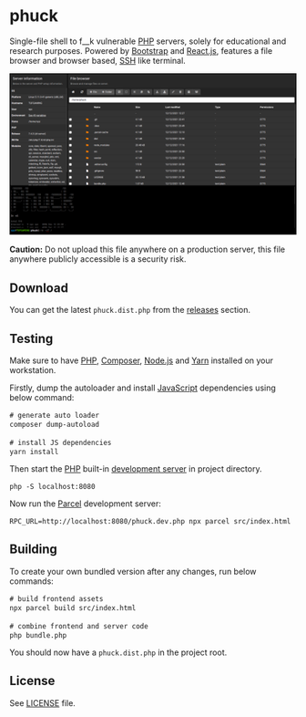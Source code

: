 # phuck

Single-file shell to f__k vulnerable [PHP](https://www.php.net/) servers, solely for educational and research purposes.
Powered by [Bootstrap](https://getbootstrap.com/) and [React.js](https://reactjs.org/), features a file browser and browser based, [SSH](https://en.wikipedia.org/wiki/Secure_Shell) like terminal.

[![screenshot.png](screenshot.png)](screenshot.png)

**Caution:** Do not upload this file anywhere on a production server, this file anywhere publicly accessible is a security risk.

## Download

You can get the latest `phuck.dist.php` from the [releases](releases) section.

## Testing

Make sure to have [PHP](https://www.php.net/), [Composer](https://getcomposer.org/), [Node.js](https://nodejs.org/en/) and [Yarn](https://yarnpkg.com/) installed on your workstation.

Firstly, dump the autoloader and install [JavaScript](https://www.javascript.com/) dependencies using below command:

```shell
# generate auto loader
composer dump-autoload

# install JS dependencies
yarn install
```

Then start the [PHP](https://www.php.net/) built-in [development server](https://www.php.net/manual/en/features.commandline.webserver.php) in project directory.

```shell
php -S localhost:8080
```

Now run the [Parcel](https://parceljs.org/) development server:

```shell
RPC_URL=http://localhost:8080/phuck.dev.php npx parcel src/index.html
```

## Building

To create your own bundled version after any changes, run below commands:

```shell
# build frontend assets
npx parcel build src/index.html

# combine frontend and server code
php bundle.php
```

You should now have a `phuck.dist.php` in the project root.

## License

See [LICENSE](LICENSE) file.
